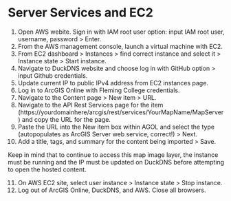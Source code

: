 # Server Services and EC2
1. Open AWS webite. Sign in with IAM root user option: input IAM root user, username, password > Enter.
2. From the AWS management console, launch a virtual machine with EC2.
3. From EC2 dashboard > Instances > find correct instance and select it > Instance state > Start instance.
4. Navigate to DuckDNS website and choose log in with GitHub option > input Github credentials.
5. Update current IP to public IPv4 address from EC2 instances page.
6. Log in to ArcGIS Online with Fleming College credentials.
7. Navigate to the Content page > New item > URL.
8. Navigate to the API Rest Services page for the item (https://yourdomainhere/arcgis/rest/services/YourMapName/MapServer) and copy the URL for the page.
9. Paste the URL into the New item box within AGOL and select the type (autopopulates as ArcGIS Server web service, correct!) > Next.
10. Add a title, tags, and summary for the content being imported > Save.

Keep in mind that to continue to access this map image layer, the instance must be running and the IP must be updated on DuckDNS before attempting to open the hosted content.

11. On AWS EC2 site, select user instance > Instance state > Stop instance.
12. Log out of ArcGIS Online, DuckDNS, and AWS. Close all browsers.

